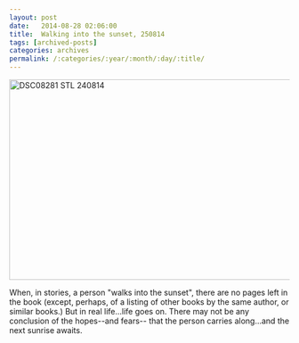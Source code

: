 ```yaml
---
layout: post
date:	2014-08-28 02:06:00
title:  Walking into the sunset, 250814
tags: [archived-posts]
categories: archives
permalink: /:categories/:year/:month/:day/:title/
---
```

<a href="https://www.flickr.com/photos/86494503@N00/15032955996" title="DSC08281 STL 240814 by mohandep, on Flickr"><img src="https://farm4.staticflickr.com/3860/15032955996_44fe181c29_z.jpg" width="640" height="360" alt="DSC08281 STL 240814"></a>

When, in stories, a person "walks into the sunset", there are no pages left in the book (except, perhaps, of a listing of other books by the same author, or similar books.) But in real life...life goes on. There may not be any conclusion of the hopes--and fears-- that the person carries along...and the next sunrise awaits.
